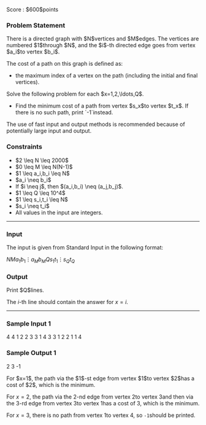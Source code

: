 
<div>

<span>

<span>

<p>
Score : $600$points
</p>

<div>

<section>

### **Problem Statement**

<p>
There is a directed graph with $N$vertices and $M$edges.  The vertices are numbered $1$through $N$, and the $i$-th directed edge goes from vertex $a_i$to vertex $b_i$.
</p>

<p>
The cost of a path on this graph is defined as:
</p>

<ul>

<li>
the maximum index of a vertex on the path (including the initial and final vertices).
</li>

</ul>

<p>
Solve the following problem for each $x=1,2,\ldots,Q$.
</p>

<ul>

<li>
Find the minimum cost of a path from vertex $s_x$to vertex $t_x$. If there is no such path, print `-1`instead.
</li>

</ul>

<p>
The use of fast input and output methods is recommended because of potentially large input and output.
</p>

</section>

</div>

<div>

<section>

### **Constraints**

<ul>

<li>
$2 \leq N \leq 2000$
</li>

<li>
$0 \leq M \leq N(N-1)$
</li>

<li>
$1 \leq a_i,b_i \leq N$
</li>

<li>
$a_i \neq b_i$
</li>

<li>
If $i \neq j$, then $(a_i,b_i) \neq (a_j,b_j)$.
</li>

<li>
$1 \leq Q \leq 10^4$
</li>

<li>
$1 \leq s_i,t_i \leq N$
</li>

<li>
$s_i \neq t_i$
</li>

<li>
All values in the input are integers.
</li>

</ul>

</section>

</div>

---

<div>

<div>

<section>

### **Input**

<p>
The input is given from Standard Input in the following format:
</p>

<div>

$N$$M$$a_1$$b_1$$\vdots$$a_M$$b_M$$Q$$s_1$$t_1$$\vdots$$s_Q$$t_Q$
</div>

</section>

</div>

<div>

<section>

### **Output**

<p>
Print $Q$lines.

The $i$-th line should contain the answer for $x=i$.
</p>

</section>

</div>

</div>

---

<div>

<section>

### **Sample Input 1**

<div>

4 4
1 2
2 3
3 1
4 3
3
1 2
2 1
1 4

</div>

</section>

</div>

<div>

<section>

### **Sample Output 1**

<div>

2
3
-1

</div>

<p>
For $x=1$, the path via the $1$-st edge from vertex $1$to vertex $2$has a cost of $2$, which is the minimum.

For $x=2$, the path via the $2$-nd edge from vertex $2$to vertex $3$and then via the $3$-rd edge from vertex $3$to vertex $1$has a cost of $3$, which is the minimum.

For $x=3$, there is no path from vertex $1$to vertex $4$, so `-1`should be printed.  
</p>

</section>

</div>

</span>

</span>

</div>
